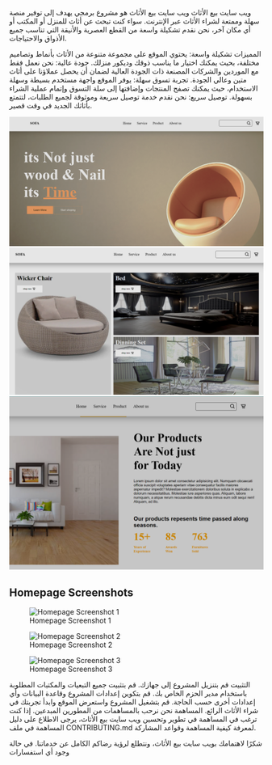 ويب سايت بيع الأثاث
ويب سايت بيع الأثاث هو مشروع برمجي يهدف إلى توفير منصة سهلة وممتعة لشراء الأثاث عبر الإنترنت. سواء كنت تبحث عن أثاث للمنزل أو المكتب أو أي مكان آخر، نحن نقدم تشكيلة واسعة من القطع العصرية والأنيقة التي تناسب جميع الأذواق والاحتياجات.

المميزات
تشكيلة واسعة: يحتوي الموقع على مجموعة متنوعة من الأثاث بأنماط وتصاميم مختلفة، بحيث يمكنك اختيار ما يناسب ذوقك وديكور منزلك.
جودة عالية: نحن نعمل فقط مع الموردين والشركات المصنعة ذات الجودة العالية لضمان أن يحصل عملاؤنا على أثاث متين وعالي الجودة.
تجربة تسوق سهلة: يوفر الموقع واجهة مستخدم بسيطة وسهلة الاستخدام، حيث يمكنك تصفح المنتجات وإضافتها إلى سلة التسوق وإتمام عملية الشراء بسهولة.
توصيل سريع: نحن نقدم خدمة توصيل سريعة وموثوقة لجميع الطلبات، لتتمتع بأثاثك الجديد في وقت قصير.

![Homepage Screenshot 1](mainpage.png)
![Homepage Screenshot 2](main2.png)
![Homepage Screenshot 3](main3.png)

<h2>Homepage Screenshots</h2>
<figure>
  <img src="furniture-selling-/mainpage.png" alt="Homepage Screenshot 1" width="400">
  <figcaption>Homepage Screenshot 1</figcaption>
</figure>
<figure>
  <img src="furniture-selling-/main2.png" alt="Homepage Screenshot 2" width="400">
  <figcaption>Homepage Screenshot 2</figcaption>
</figure>
<figure>
  <img src="furniture-selling-/main3.png" alt="Homepage Screenshot 3" width="400">
  <figcaption>Homepage Screenshot 3</figcaption>
</figure>





التثبيت
قم بتنزيل المشروع إلى جهازك.
قم بتثبيت جميع التبعيات والمكتبات المطلوبة باستخدام مدير الحزم الخاص بك.
قم بتكوين إعدادات المشروع وقاعدة البيانات وأي إعدادات أخرى حسب الحاجة.
قم بتشغيل المشروع واستعرض الموقع وابدأ تجربتك في شراء الأثاث الرائع.
المساهمة
نحن نرحب بالمساهمات من المطورين المبدعين. إذا كنت ترغب في المساهمة في تطوير وتحسين ويب سايت بيع الأثاث، يرجى الاطلاع على دليل المساهمة في ملف CONTRIBUTING.md لمعرفة كيفية المساهمة وقواعد المشاركة.

شكرًا لاهتمامك بويب سايت بيع الأثاث، ونتطلع لرؤية رضاكم الكامل عن خدماتنا. في حالة وجود أي استفسارات

